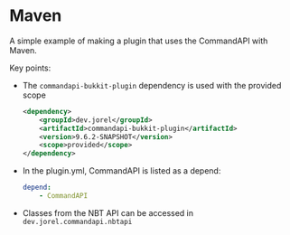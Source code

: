 # Maven

A simple example of making a plugin that uses the CommandAPI with Maven.

Key points:

- The `commandapi-bukkit-plugin` dependency is used with the provided scope

  ```xml
  <dependency>
      <groupId>dev.jorel</groupId>
      <artifactId>commandapi-bukkit-plugin</artifactId>
      <version>9.6.2-SNAPSHOT</version>
      <scope>provided</scope>
  </dependency>
  ```

- In the plugin.yml, CommandAPI is listed as a depend:

  ```yaml
  depend:
      - CommandAPI
  ```

- Classes from the NBT API can be accessed in `dev.jorel.commandapi.nbtapi`

